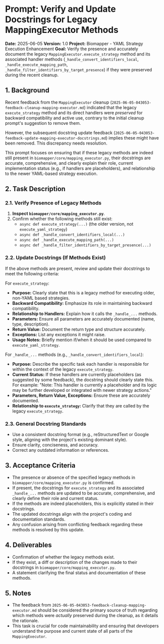 # Prompt: Verify and Update Docstrings for Legacy MappingExecutor Methods

**Date:** 2025-06-05
**Version:** 1.0
**Project:** Biomapper - YAML Strategy Execution Enhancement
**Goal:** Verify the presence and accurately document the legacy `MappingExecutor.execute_strategy` method and its associated handler methods (`_handle_convert_identifiers_local`, `_handle_execute_mapping_path`, `_handle_filter_identifiers_by_target_presence`) if they were preserved during the recent cleanup.

## 1. Background

Recent feedback from the `MappingExecutor` cleanup (`2025-06-05-043053-feedback-cleanup-mapping-executor.md`) indicated that the legacy `execute_strategy` method and its direct handlers were *preserved* for backward compatibility and active use, contrary to the initial cleanup prompt's suggestion to remove them.

However, the subsequent docstring update feedback (`2025-06-05-043053-feedback-update-mapping-executor-docstrings.md`) implies these might have been removed. This discrepancy needs resolution.

This prompt focuses on ensuring that if these legacy methods are indeed still present in `biomapper/core/mapping_executor.py`, their docstrings are accurate, comprehensive, and clearly explain their role, current implementation status (e.g., if handlers are placeholders), and relationship to the newer YAML-based strategy execution.

## 2. Task Description

### 2.1. Verify Presence of Legacy Methods

1.  **Inspect `biomapper/core/mapping_executor.py`**.
2.  Confirm whether the following methods still exist:
    *   `async def execute_strategy(...)` (the older version, not `execute_yaml_strategy`)
    *   `async def _handle_convert_identifiers_local(...)`
    *   `async def _handle_execute_mapping_path(...)`
    *   `async def _handle_filter_identifiers_by_target_presence(...)`

### 2.2. Update Docstrings (If Methods Exist)

If the above methods are present, review and update their docstrings to meet the following criteria:

For `execute_strategy`:
- **Purpose:** Clearly state that this is a legacy method for executing older, non-YAML based strategies.
- **Backward Compatibility:** Emphasize its role in maintaining backward compatibility.
- **Relationship to Handlers:** Explain how it calls the `_handle_...` methods.
- **Parameters:** Ensure all parameters are accurately documented (name, type, description).
- **Return Value:** Document the return type and structure accurately.
- **Exceptions:** List any exceptions it might raise.
- **Usage Notes:** Briefly mention if/when it should be used compared to `execute_yaml_strategy`.

For `_handle_...` methods (e.g., `_handle_convert_identifiers_local`):
- **Purpose:** Describe the specific task each handler is responsible for within the context of the legacy `execute_strategy`.
- **Current Status:** If these handlers are currently placeholders (as suggested by some feedback), the docstring should clearly state this. For example: "Note: This handler is currently a placeholder and its logic may be further developed or integrated with newer strategy actions."
- **Parameters, Return Value, Exceptions:** Ensure these are accurately documented.
- **Relationship to `execute_strategy`:** Clarify that they are called by the legacy `execute_strategy`.

### 2.3. General Docstring Standards
- Use a consistent docstring format (e.g., reStructuredText or Google style, aligning with the project's existing dominant style).
- Ensure clarity, conciseness, and accuracy.
- Correct any outdated information or references.

## 3. Acceptance Criteria

- The presence or absence of the specified legacy methods in `biomapper/core/mapping_executor.py` is confirmed.
- If present, the docstrings for `execute_strategy` and its associated `_handle_...` methods are updated to be accurate, comprehensive, and clearly define their role and current status.
- If the methods are indeed placeholders, this is explicitly stated in their docstrings.
- The updated docstrings align with the project's coding and documentation standards.
- Any confusion arising from conflicting feedback regarding these methods is resolved by this update.

## 4. Deliverables

- Confirmation of whether the legacy methods exist.
- If they exist, a diff or description of the changes made to their docstrings in `biomapper/core/mapping_executor.py`.
- A statement clarifying the final status and documentation of these methods.

## 5. Notes

- The feedback from `2025-06-05-043053-feedback-cleanup-mapping-executor.md` should be considered the primary source of truth regarding which methods were *actually* preserved during the cleanup, as it details the rationale.
- This task is crucial for code maintainability and ensuring that developers understand the purpose and current state of all parts of the `MappingExecutor`.
